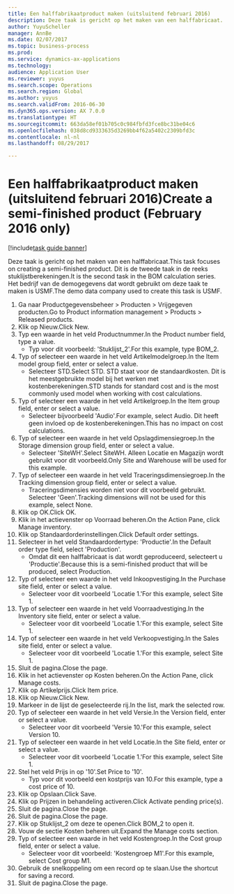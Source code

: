 ```yaml
--- 
title: Een halffabrikaatproduct maken (uitsluitend februari 2016)
description: Deze taak is gericht op het maken van een halffabricaat.
author: YuyuScheller
manager: AnnBe
ms.date: 02/07/2017
ms.topic: business-process
ms.prod: 
ms.service: dynamics-ax-applications
ms.technology: 
audience: Application User
ms.reviewer: yuyus
ms.search.scope: Operations
ms.search.region: Global
ms.author: yuyus
ms.search.validFrom: 2016-06-30
ms.dyn365.ops.version: AX 7.0.0
ms.translationtype: HT
ms.sourcegitcommit: 663da58ef01b705c0c984fbfd3fce8bc31be04c6
ms.openlocfilehash: 038d8cd9333635d3269bb4f62a5402c2309bfd3c
ms.contentlocale: nl-nl
ms.lasthandoff: 08/29/2017

---
```

# <a name="create-a-semi-finished-product-february-2016-only"></a><span data-ttu-id="25b4b-103">Een halffabrikaatproduct maken (uitsluitend februari 2016)</span><span class="sxs-lookup"><span data-stu-id="25b4b-103">Create a semi-finished product (February 2016 only)</span></span>

[!include[task guide banner](../../includes/task-guide-banner.md)]

<span data-ttu-id="25b4b-104">Deze taak is gericht op het maken van een halffabricaat.</span><span class="sxs-lookup"><span data-stu-id="25b4b-104">This task focuses on creating a semi-finished product.</span></span> <span data-ttu-id="25b4b-105">Dit is de tweede taak in de reeks stuklijstberekeningen.</span><span class="sxs-lookup"><span data-stu-id="25b4b-105">It is the second task in the BOM calculation series.</span></span> <span data-ttu-id="25b4b-106">Het bedrijf van de demogegevens dat wordt gebruikt om deze taak te maken is USMF.</span><span class="sxs-lookup"><span data-stu-id="25b4b-106">The demo data company used to create this task is USMF.</span></span>

1. <span data-ttu-id="25b4b-107">Ga naar Productgegevensbeheer > Producten > Vrijgegeven producten.</span><span class="sxs-lookup"><span data-stu-id="25b4b-107">Go to Product information management > Products > Released products.</span></span>
2. <span data-ttu-id="25b4b-108">Klik op Nieuw.</span><span class="sxs-lookup"><span data-stu-id="25b4b-108">Click New.</span></span>
3. <span data-ttu-id="25b4b-109">Typ een waarde in het veld Productnummer.</span><span class="sxs-lookup"><span data-stu-id="25b4b-109">In the Product number field, type a value.</span></span>
    * <span data-ttu-id="25b4b-110">Typ voor dit voorbeeld: 'Stuklijst_2'.</span><span class="sxs-lookup"><span data-stu-id="25b4b-110">For this example, type BOM_2.</span></span>  
4. <span data-ttu-id="25b4b-111">Typ of selecteer een waarde in het veld Artikelmodelgroep.</span><span class="sxs-lookup"><span data-stu-id="25b4b-111">In the Item model group field, enter or select a value.</span></span>
    * <span data-ttu-id="25b4b-112">Selecteer STD.</span><span class="sxs-lookup"><span data-stu-id="25b4b-112">Select STD.</span></span> <span data-ttu-id="25b4b-113">STD staat voor de standaardkosten. Dit is het meestgebruikte model bij het werken met kostenberekeningen.</span><span class="sxs-lookup"><span data-stu-id="25b4b-113">STD stands for standard cost and is the most commonly used model when working with cost calculations.</span></span>  
5. <span data-ttu-id="25b4b-114">Typ of selecteer een waarde in het veld Artikelgroep.</span><span class="sxs-lookup"><span data-stu-id="25b4b-114">In the Item group field, enter or select a value.</span></span>
    * <span data-ttu-id="25b4b-115">Selecteer bijvoorbeeld 'Audio'.</span><span class="sxs-lookup"><span data-stu-id="25b4b-115">For example, select Audio.</span></span> <span data-ttu-id="25b4b-116">Dit heeft geen invloed op de kostenberekeningen.</span><span class="sxs-lookup"><span data-stu-id="25b4b-116">This has no impact on cost calculations.</span></span>  
6. <span data-ttu-id="25b4b-117">Typ of selecteer een waarde in het veld Opslagdimensiegroep.</span><span class="sxs-lookup"><span data-stu-id="25b4b-117">In the Storage dimension group field, enter or select a value.</span></span>
    * <span data-ttu-id="25b4b-118">Selecteer 'SiteWH'.</span><span class="sxs-lookup"><span data-stu-id="25b4b-118">Select SiteWH.</span></span> <span data-ttu-id="25b4b-119">Alleen Locatie en Magazijn wordt gebruikt voor dit voorbeeld.</span><span class="sxs-lookup"><span data-stu-id="25b4b-119">Only Site and Warehouse will be used for this example.</span></span>  
7. <span data-ttu-id="25b4b-120">Typ of selecteer een waarde in het veld Traceringsdimensiegroep.</span><span class="sxs-lookup"><span data-stu-id="25b4b-120">In the Tracking dimension group field, enter or select a value.</span></span>
    * <span data-ttu-id="25b4b-121">Traceringsdimensies worden niet voor dit voorbeeld gebruikt. Selecteer 'Geen'.</span><span class="sxs-lookup"><span data-stu-id="25b4b-121">Tracking dimensions will not be used for this example, select None.</span></span>  
8. <span data-ttu-id="25b4b-122">Klik op OK.</span><span class="sxs-lookup"><span data-stu-id="25b4b-122">Click OK.</span></span>
9. <span data-ttu-id="25b4b-123">Klik in het actievenster op Voorraad beheren.</span><span class="sxs-lookup"><span data-stu-id="25b4b-123">On the Action Pane, click Manage inventory.</span></span>
10. <span data-ttu-id="25b4b-124">Klik op Standaardorderinstellingen.</span><span class="sxs-lookup"><span data-stu-id="25b4b-124">Click Default order settings.</span></span>
11. <span data-ttu-id="25b4b-125">Selecteer in het veld Standaardordertype: 'Productie'.</span><span class="sxs-lookup"><span data-stu-id="25b4b-125">In the Default order type field, select 'Production'.</span></span>
    * <span data-ttu-id="25b4b-126">Omdat dit een halffabricaat is dat wordt geproduceerd, selecteert u 'Productie'.</span><span class="sxs-lookup"><span data-stu-id="25b4b-126">Because this is a semi-finished product that will be produced, select Production.</span></span>  
12. <span data-ttu-id="25b4b-127">Typ of selecteer een waarde in het veld Inkoopvestiging.</span><span class="sxs-lookup"><span data-stu-id="25b4b-127">In the Purchase site field, enter or select a value.</span></span>
    * <span data-ttu-id="25b4b-128">Selecteer voor dit voorbeeld 'Locatie 1.'</span><span class="sxs-lookup"><span data-stu-id="25b4b-128">For this example, select Site 1.</span></span>  
13. <span data-ttu-id="25b4b-129">Typ of selecteer een waarde in het veld Voorraadvestiging.</span><span class="sxs-lookup"><span data-stu-id="25b4b-129">In the Inventory site field, enter or select a value.</span></span>
    * <span data-ttu-id="25b4b-130">Selecteer voor dit voorbeeld 'Locatie 1.'</span><span class="sxs-lookup"><span data-stu-id="25b4b-130">For this example, select Site 1.</span></span>  
14. <span data-ttu-id="25b4b-131">Typ of selecteer een waarde in het veld Verkoopvestiging.</span><span class="sxs-lookup"><span data-stu-id="25b4b-131">In the Sales site field, enter or select a value.</span></span>
    * <span data-ttu-id="25b4b-132">Selecteer voor dit voorbeeld 'Locatie 1.'</span><span class="sxs-lookup"><span data-stu-id="25b4b-132">For this example, select Site 1.</span></span>  
15. <span data-ttu-id="25b4b-133">Sluit de pagina.</span><span class="sxs-lookup"><span data-stu-id="25b4b-133">Close the page.</span></span>
16. <span data-ttu-id="25b4b-134">Klik in het actievenster op Kosten beheren.</span><span class="sxs-lookup"><span data-stu-id="25b4b-134">On the Action Pane, click Manage costs.</span></span>
17. <span data-ttu-id="25b4b-135">Klik op Artikelprijs.</span><span class="sxs-lookup"><span data-stu-id="25b4b-135">Click Item price.</span></span>
18. <span data-ttu-id="25b4b-136">Klik op Nieuw.</span><span class="sxs-lookup"><span data-stu-id="25b4b-136">Click New.</span></span>
19. <span data-ttu-id="25b4b-137">Markeer in de lijst de geselecteerde rij.</span><span class="sxs-lookup"><span data-stu-id="25b4b-137">In the list, mark the selected row.</span></span>
20. <span data-ttu-id="25b4b-138">Typ of selecteer een waarde in het veld Versie.</span><span class="sxs-lookup"><span data-stu-id="25b4b-138">In the Version field, enter or select a value.</span></span>
    * <span data-ttu-id="25b4b-139">Selecteer voor dit voorbeeld 'Versie 10.'</span><span class="sxs-lookup"><span data-stu-id="25b4b-139">For this example, select Version 10.</span></span>  
21. <span data-ttu-id="25b4b-140">Typ of selecteer een waarde in het veld Locatie.</span><span class="sxs-lookup"><span data-stu-id="25b4b-140">In the Site field, enter or select a value.</span></span>
    * <span data-ttu-id="25b4b-141">Selecteer voor dit voorbeeld 'Locatie 1.'</span><span class="sxs-lookup"><span data-stu-id="25b4b-141">For this example, select Site 1.</span></span>  
22. <span data-ttu-id="25b4b-142">Stel het veld Prijs in op '10'.</span><span class="sxs-lookup"><span data-stu-id="25b4b-142">Set Price to '10'.</span></span>
    * <span data-ttu-id="25b4b-143">Typ voor dit voorbeeld een kostprijs van 10.</span><span class="sxs-lookup"><span data-stu-id="25b4b-143">For this example, type a cost price of 10.</span></span>  
23. <span data-ttu-id="25b4b-144">Klik op Opslaan.</span><span class="sxs-lookup"><span data-stu-id="25b4b-144">Click Save.</span></span>
24. <span data-ttu-id="25b4b-145">Klik op Prijzen in behandeling activeren.</span><span class="sxs-lookup"><span data-stu-id="25b4b-145">Click Activate pending price(s).</span></span>
25. <span data-ttu-id="25b4b-146">Sluit de pagina.</span><span class="sxs-lookup"><span data-stu-id="25b4b-146">Close the page.</span></span>
26. <span data-ttu-id="25b4b-147">Sluit de pagina.</span><span class="sxs-lookup"><span data-stu-id="25b4b-147">Close the page.</span></span>
27. <span data-ttu-id="25b4b-148">Klik op Stuklijst_2 om deze te openen.</span><span class="sxs-lookup"><span data-stu-id="25b4b-148">Click BOM_2 to open it.</span></span>
28. <span data-ttu-id="25b4b-149">Vouw de sectie Kosten beheren uit.</span><span class="sxs-lookup"><span data-stu-id="25b4b-149">Expand the Manage costs section.</span></span>
29. <span data-ttu-id="25b4b-150">Typ of selecteer een waarde in het veld Kostengroep.</span><span class="sxs-lookup"><span data-stu-id="25b4b-150">In the Cost group field, enter or select a value.</span></span>
    * <span data-ttu-id="25b4b-151">Selecteer voor dit voorbeeld: 'Kostengroep M1'.</span><span class="sxs-lookup"><span data-stu-id="25b4b-151">For this example, select Cost group M1.</span></span>  
30. <span data-ttu-id="25b4b-152">Gebruik de snelkoppeling om een record op te slaan.</span><span class="sxs-lookup"><span data-stu-id="25b4b-152">Use the shortcut for saving a record.</span></span>
31. <span data-ttu-id="25b4b-153">Sluit de pagina.</span><span class="sxs-lookup"><span data-stu-id="25b4b-153">Close the page.</span></span>


